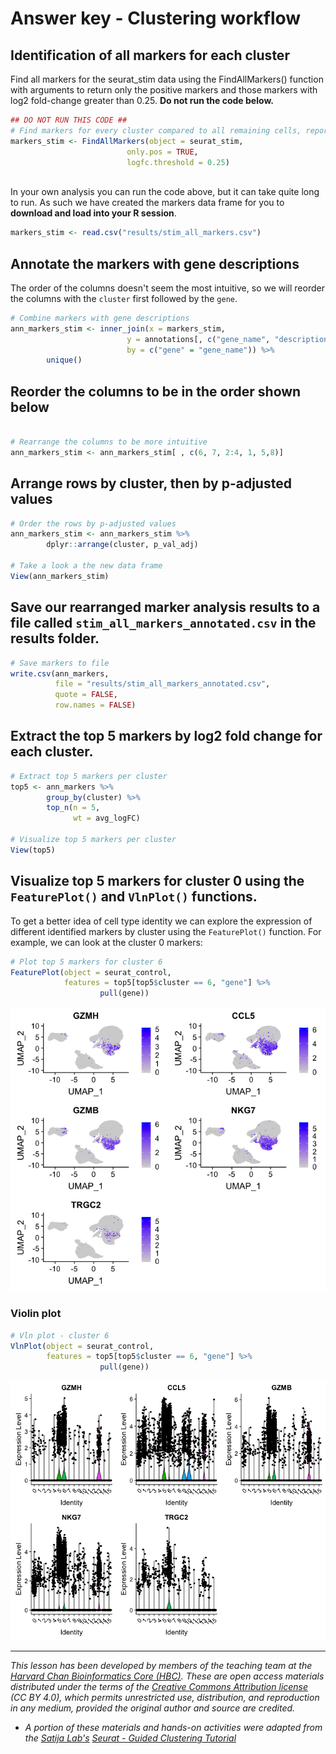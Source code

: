 # Answer key - Clustering workflow

## Identification of all markers for each cluster

Find all markers for the seurat_stim data using the FindAllMarkers() function with arguments to return only the positive markers and those markers with log2 fold-change greater than 0.25. **Do not run the code below.**

```r
## DO NOT RUN THIS CODE ##
# Find markers for every cluster compared to all remaining cells, report only the positive ones
markers_stim <- FindAllMarkers(object = seurat_stim, 
                          only.pos = TRUE,
                          logfc.threshold = 0.25)
                                                   
```

In your own analysis you can run the code above, but it can take quite long to run. As such we have created the markers data frame for you to **download and load into your R session**.


```r
markers_stim <- read.csv("results/stim_all_markers.csv")

```


## Annotate the markers with gene descriptions

The order of the columns doesn't seem the most intuitive, so we will reorder the columns with the `cluster` first followed by the `gene`.

```r
# Combine markers with gene descriptions 
ann_markers_stim <- inner_join(x = markers_stim, 
                          y = annotations[, c("gene_name", "description")],
                          by = c("gene" = "gene_name")) %>%
        unique()

```


## Reorder the columns to be in the order shown below

```r

# Rearrange the columns to be more intuitive
ann_markers_stim <- ann_markers_stim[ , c(6, 7, 2:4, 1, 5,8)]

```

## Arrange rows by cluster, then by p-adjusted values

```r
# Order the rows by p-adjusted values
ann_markers_stim <- ann_markers_stim %>%
        dplyr::arrange(cluster, p_val_adj)

# Take a look a the new data frame
View(ann_markers_stim)
 ```

## Save our rearranged marker analysis results to a file called `stim_all_markers_annotated.csv` in the results folder.

```r
# Save markers to file
write.csv(ann_markers, 
          file = "results/stim_all_markers_annotated.csv", 
          quote = FALSE, 
          row.names = FALSE)
```


## Extract the top 5 markers by log2 fold change for each cluster.

```r
# Extract top 5 markers per cluster
top5 <- ann_markers %>% 
        group_by(cluster) %>% 
        top_n(n = 5, 
              wt = avg_logFC)

# Visualize top 5 markers per cluster
View(top5)

```


## Visualize top 5 markers for cluster 0 using the `FeaturePlot()` and `VlnPlot()` functions.

To get a better idea of cell type identity we can explore the expression of different identified markers by cluster using the `FeaturePlot()` function. For example, we can look at the cluster 0 markers:

```r
# Plot top 5 markers for cluster 6
FeaturePlot(object = seurat_control, 
            features = top5[top5$cluster == 6, "gene"] %>%
                    pull(gene))
```

<p align="center">
<img src="../img/fig_cluster6_loadObj.png" width="800">
</p>


### Violin plot

```r
# Vln plot - cluster 6
VlnPlot(object = seurat_control, 
        features = top5[top5$cluster == 6, "gene"] %>%
                    pull(gene))
```        

<p align="center">
<img src="../img/fig_cluster6_loadObj_violin.png" width="800">
</p>


***


*This lesson has been developed by members of the teaching team at the [Harvard Chan Bioinformatics Core (HBC)](http://bioinformatics.sph.harvard.edu/). These are open access materials distributed under the terms of the [Creative Commons Attribution license](https://creativecommons.org/licenses/by/4.0/) (CC BY 4.0), which permits unrestricted use, distribution, and reproduction in any medium, provided the original author and source are credited.*

* *A portion of these materials and hands-on activities were adapted from the [Satija Lab's](https://satijalab.org/) [Seurat - Guided Clustering Tutorial](https://satijalab.org/seurat/pbmc3k_tutorial.html)*
